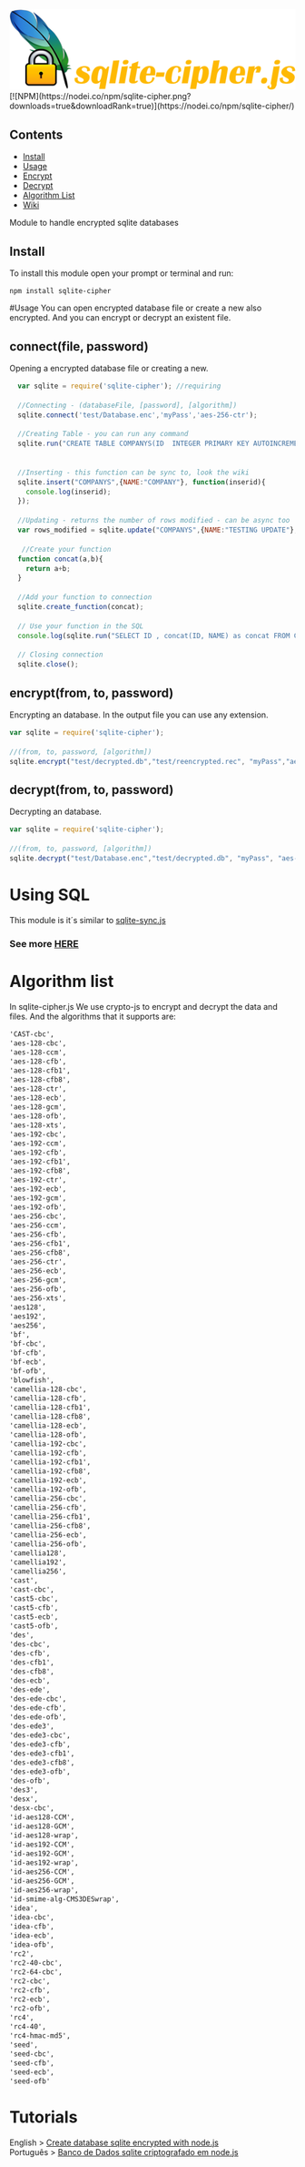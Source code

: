 <img src="https://github.com/JayrAlencar/sqlite-cipher.js/blob/master/images/logo.png?raw=true"/>
</br>
[![NPM](https://nodei.co/npm/sqlite-cipher.png?downloads=true&downloadRank=true)](https://nodei.co/npm/sqlite-cipher/)
</br>

## Contents
- [Install](#install)
- [Usage](#usage)
- [Encrypt](#encryptfrom-to-password)
- [Decrypt](#decryptfrom-to-password)
- [Algorithm List](#algorithm-list)
- [Wiki](https://github.com/JayrAlencar/sqlite-sync.js/wiki)

Module to handle encrypted sqlite databases
## Install
To install this module open your prompt or terminal and run:
```shell
npm install sqlite-cipher
```
#Usage
You can open encrypted database file or create a new also encrypted. And you can encrypt or decrypt an existent file.

## connect(file, password)
Opening a encrypted database file or creating a new.
```js
  var sqlite = require('sqlite-cipher'); //requiring

  //Connecting - (databaseFile, [password], [algorithm])
  sqlite.connect('test/Database.enc','myPass','aes-256-ctr');
  
  //Creating Table - you can run any command
  sqlite.run("CREATE TABLE COMPANYS(ID  INTEGER PRIMARY KEY AUTOINCREMENT, NAME TEXT NOT NULL);");
  
 
  //Inserting - this function can be sync to, look the wiki
  sqlite.insert("COMPANYS",{NAME:"COMPANY"}, function(inserid){
  	console.log(inserid);
  });
  
  //Updating - returns the number of rows modified - can be async too
  var rows_modified = sqlite.update("COMPANYS",{NAME:"TESTING UPDATE"},{ID:1});
  
   //Create your function
  function concat(a,b){
  	return a+b;
  }
  
  //Add your function to connection
  sqlite.create_function(concat);
  
  // Use your function in the SQL
  console.log(sqlite.run("SELECT ID , concat(ID, NAME) as concat FROM COMPANYS;"));

  // Closing connection 
  sqlite.close();
```

## encrypt(from, to, password)
Encrypting an database. In the output file you can use any extension.
```js
var sqlite = require('sqlite-cipher');
  
//(from, to, password, [algorithm])
sqlite.encrypt("test/decrypted.db","test/reencrypted.rec", "myPass","aes-256-ctr");
```

## decrypt(from, to, password)
Decrypting an database.
```js
var sqlite = require('sqlite-cipher');

//(from, to, password, [algorithm])
sqlite.decrypt("test/Database.enc","test/decrypted.db", "myPass", "aes-256-ctr");
```


# Using SQL
This module is it´s similar to <a href="https://github.com/jayralencar/sqlite-sync.js">sqlite-sync.js</a>
### See more <a href="https://github.com/JayrAlencar/sqlite-sync.js/wiki">HERE</a>

# Algorithm list
In sqlite-cipher.js We use crypto-js to encrypt and decrypt the data and files. And the algorithms that it supports are:
```
'CAST-cbc',
'aes-128-cbc',
'aes-128-ccm',
'aes-128-cfb',
'aes-128-cfb1',
'aes-128-cfb8',
'aes-128-ctr',
'aes-128-ecb',
'aes-128-gcm',
'aes-128-ofb',
'aes-128-xts',
'aes-192-cbc',
'aes-192-ccm',
'aes-192-cfb',
'aes-192-cfb1',
'aes-192-cfb8',
'aes-192-ctr',
'aes-192-ecb',
'aes-192-gcm',
'aes-192-ofb',
'aes-256-cbc',
'aes-256-ccm',
'aes-256-cfb',
'aes-256-cfb1',
'aes-256-cfb8',
'aes-256-ctr',
'aes-256-ecb',
'aes-256-gcm',
'aes-256-ofb',
'aes-256-xts',
'aes128',
'aes192',
'aes256',
'bf',
'bf-cbc',
'bf-cfb',
'bf-ecb',
'bf-ofb',
'blowfish',
'camellia-128-cbc',
'camellia-128-cfb',
'camellia-128-cfb1',
'camellia-128-cfb8',
'camellia-128-ecb',
'camellia-128-ofb',
'camellia-192-cbc',
'camellia-192-cfb',
'camellia-192-cfb1',
'camellia-192-cfb8',
'camellia-192-ecb',
'camellia-192-ofb',
'camellia-256-cbc',
'camellia-256-cfb',
'camellia-256-cfb1',
'camellia-256-cfb8',
'camellia-256-ecb',
'camellia-256-ofb',
'camellia128',
'camellia192',
'camellia256',
'cast',
'cast-cbc',
'cast5-cbc',
'cast5-cfb',
'cast5-ecb',
'cast5-ofb',
'des',
'des-cbc',
'des-cfb',
'des-cfb1',
'des-cfb8',
'des-ecb',
'des-ede',
'des-ede-cbc',
'des-ede-cfb',
'des-ede-ofb',
'des-ede3',
'des-ede3-cbc',
'des-ede3-cfb',
'des-ede3-cfb1',
'des-ede3-cfb8',
'des-ede3-ofb',
'des-ofb',
'des3',
'desx',
'desx-cbc',
'id-aes128-CCM',
'id-aes128-GCM',
'id-aes128-wrap',
'id-aes192-CCM',
'id-aes192-GCM',
'id-aes192-wrap',
'id-aes256-CCM',
'id-aes256-GCM',
'id-aes256-wrap',
'id-smime-alg-CMS3DESwrap',
'idea',
'idea-cbc',
'idea-cfb',
'idea-ecb',
'idea-ofb',
'rc2',
'rc2-40-cbc',
'rc2-64-cbc',
'rc2-cbc',
'rc2-cfb',
'rc2-ecb',
'rc2-ofb',
'rc4',
'rc4-40',
'rc4-hmac-md5',
'seed',
'seed-cbc',
'seed-cfb',
'seed-ecb',
'seed-ofb' 
```

# Tutorials
English > <a href="http://jayralencar.com.br/create-database-sqlite-encrypted-with-node-js/">Create database sqlite encrypted with node.js</a></br>
Português > <a href="http://clubedosgeeks.com.br/banco-de-dados/banco-de-dados-sqlite-criptografado-em-node-js">Banco de Dados sqlite criptografado em node.js</a>
